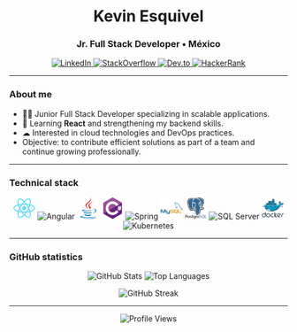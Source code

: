 <h1 align="center">Kevin Esquivel</h1>
<h3 align="center">Jr. Full Stack Developer • México</h3>

<p align="center">
  <a href="https://linkedin.com/in/esquivelhernandez/" target="_blank">
    <img src="https://img.shields.io/badge/LinkedIn-0e76a8?style=for-the-badge&logo=linkedin&logoColor=white" alt="LinkedIn" />
  </a>
  <a href="https://stackoverflow.com/users/25282727/" target="_blank">
    <img src="https://img.shields.io/badge/StackOverflow-F48024?style=for-the-badge&logo=stackoverflow&logoColor=white" alt="StackOverflow" />
  </a>
  <a href="https://dev.to/kevin_esquivel/" target="_blank">
    <img src="https://img.shields.io/badge/Dev.to-0A0A0A?style=for-the-badge&logo=dev.to&logoColor=white" alt="Dev.to" />
  </a>
  <a href="https://www.hackerrank.com/dev_kevinesquiv1/" target="_blank">
    <img src="https://img.shields.io/badge/HackerRank-2EC866?style=for-the-badge&logo=hackerrank&logoColor=white" alt="HackerRank" />
  </a>
</p>

---

###  About me
- 👨‍💻 Junior Full Stack Developer specializing in scalable applications.
- 🌱 Learning **React** and strengthening my backend skills.
- ☁ Interested in cloud technologies and DevOps practices.
- Objective: to contribute efficient solutions as part of a team and continue growing professionally.

---

###  Technical stack
<p align="center">
  <img src="https://raw.githubusercontent.com/devicons/devicon/master/icons/react/react-original.svg" alt="React" width="40" height="40"/>
  <img src="https://angular.io/assets/images/logos/angular/angular.svg" alt="Angular" width="40" height="40"/>
  <img src="https://raw.githubusercontent.com/devicons/devicon/master/icons/java/java-original.svg" alt="Java" width="40" height="40"/>
  <img src="https://raw.githubusercontent.com/devicons/devicon/master/icons/csharp/csharp-original.svg" alt="C#" width="40" height="40"/>
  <img src="https://www.vectorlogo.zone/logos/springio/springio-icon.svg" alt="Spring" width="40" height="40"/>
  <img src="https://raw.githubusercontent.com/devicons/devicon/master/icons/mysql/mysql-original-wordmark.svg" alt="MySQL" width="40" height="40"/>
  <img src="https://raw.githubusercontent.com/devicons/devicon/master/icons/postgresql/postgresql-original-wordmark.svg" alt="PostgreSQL" width="40" height="40"/>
  <img src="https://www.svgrepo.com/show/303229/microsoft-sql-server-logo.svg" alt="SQL Server" width="40" height="40"/>
  <img src="https://raw.githubusercontent.com/devicons/devicon/master/icons/docker/docker-original-wordmark.svg" alt="Docker" width="40" height="40"/>
  <img src="https://www.vectorlogo.zone/logos/kubernetes/kubernetes-icon.svg" alt="Kubernetes" width="40" height="40"/>
</p>

---

###  GitHub statistics
<p align="center">
  <img src="https://github-readme-stats.vercel.app/api?username=kevinesquivel03&show_icons=true&theme=onedark" alt="GitHub Stats" height="165"/>
  <img src="https://github-readme-stats.vercel.app/api/top-langs/?username=kevinesquivel03&layout=compact&theme=onedark" alt="Top Languages" height="165"/>
</p>
<p align="center">
  <img src="https://github-readme-streak-stats.herokuapp.com/?user=kevinesquivel03&theme=onedark" alt="GitHub Streak" />
</p>

---

<div align="center">
  <img src="https://komarev.com/ghpvc/?username=kevinesquivel03&label=Profile%20views&color=0e75b6&style=flat" alt="Profile Views" />
</div>
